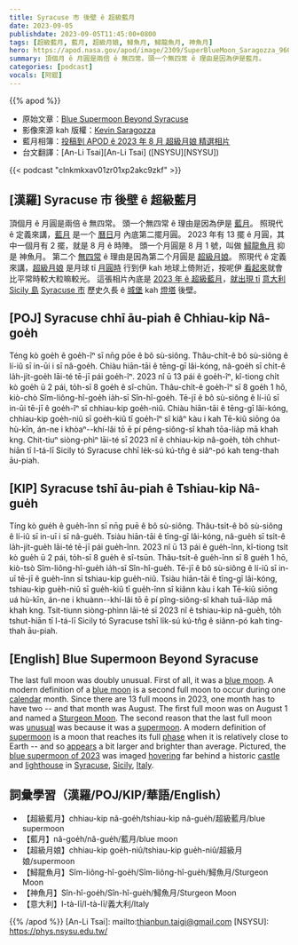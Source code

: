 ```yaml
---
title: Syracuse 市 後壁 ê 超級藍月
date: 2023-09-05
publishdate: 2023-09-05T11:45:00+0800
tags: [超級藍月, 藍月, 超級月娘, 鱘魚月, 鱘龍魚月, 神魚月]
hero: https://apod.nasa.gov/apod/image/2309/SuperBlueMoon_Saragozza_960.jpg
summary: 頂個月 ê 月圓是兩倍 ê 無四常。頭一个無四常 ê 理由是因為伊是藍月。
categories: [podcast]
vocals: [阿錕]
---
```


{{% apod %}}

- 原始文章：[Blue Supermoon Beyond Syracuse](https://apod.nasa.gov/apod/ap230905.html)
- 影像來源 kah 版權：[Kevin Saragozza](https://www.facebook.com/kevinsaragozza/)
- 藍月相簿：[投稿到 APOD ê 2023 年 8 月 超級月娘 精選相片](https://www.facebook.com/media/set/?set=a.287557693972815&type=3)
- 台文翻譯：[An-Li Tsai][An-Li Tsai] ([NSYSU][NSYSU])

{{< podcast "clnkmkxav01zr01xp2akc9zkf" >}}

## [漢羅] Syracuse 市 後壁 ê 超級藍月
頂個月 ê 月圓是兩倍 ê 無四常。
頭一个無四常 ê 理由是因為伊是 [藍月][blue moon 1]。
照現代 ê 定義來講，[藍月][blue moon 2] 是一个 [曆日][calendar]月 內底第二擺月圓。
2023 年有 13 擺 ê 月圓，其中一個月有 2 擺，就是 8 月 ê 時陣。
頭一个月圓是 8 月 1 號，叫做 [鱘龍魚月][Sturgeon Moon] 抑是 神魚月。
第二个 [無四常][unusual] ê 理由是因為第二个月圓是 [超級月娘][supermoon 1]。
照現代 ê 定義來講，[超級月娘][supermoon 2] 是月球 tī [月圓時][phase] 行到伊 kah 地球上倚附近，按呢伊 [看起來][appears]就會比平常時較大粒嘛較光。
這張相片內底是 [2023 年 ê 超級藍月][blue supermoon of 2023]，[就出現 tī][hovering] [意大利][Italy] [Sicily 島][Sicily] [Syracuse 市][Syracuse] 歷史久長 ê [城堡][castle] kah [燈塔][lighthouse] 後壁。

## [POJ] Syracuse chhī āu-piah ê Chhiau-kip Nâ-goe̍h
Téng kò goe̍h ê goe̍h-îⁿ sī nn̄g pōe ê bô sù-siông.
Thâu-chi̍t-ê bô sù-siông ê lí-iû sī in-ūi i sī nâ-goe̍h.
Chiàu hiān-tāi ê tēng-gī lâi-kóng, nâ-goe̍h sī chi̍t-ê la̍h-ji̍t-goe̍h lāi-té tē-jī pái goe̍h-îⁿ.
2023 nî ū 13 pái ê goe̍h-îⁿ, kî-tiong chi̍t kò goe̍h ū 2 pái, to̍h-sī 8 goe̍h ê sî-chūn.
Thâu-chi̍t-ê goe̍h-îⁿ sī 8 goe̍h 1 hō, kiò-chò Sîm-liông-hî-goe̍h ia̍h-sī Sîn-hî-goe̍h.
Tē-jī ê bô sù-siông ê lí-iû sī in-ūi tē-jī ê goe̍h-îⁿ sī chhiau-kip goe̍h-niû.
Chiàu hiān-tāi ê tēng-gī lâi-kóng, chhiau-kip goe̍h-niû sī goe̍h-kiû tī goe̍h-îⁿ sî kiâⁿ kàu i kah Tē-kiû siōng óa hù-kīn, án-ne i khòaⁿ--khí-lâi tō ē pí pêng-siông-sî khah tōa-lia̍p mā khah kng.
Chit-tiuⁿ siòng-phìⁿ lāi-té sī 2023 nî ê chhiau-kip nâ-goe̍h, to̍h chhut-hiān tī I-tá-lī Sicily tó Syracuse chhī le̍k-sú kú-tn̂g ê siâⁿ-pó kah teng-thah āu-piah.

## [KIP] Syracuse tshī āu-piah ê Tshiau-kip Nâ-gue̍h
Tíng kò gue̍h ê gue̍h-înn sī nn̄g puē ê bô sù-siông.
Thâu-tsi̍t-ê bô sù-siông ê lí-iû sī in-uī i sī nâ-gue̍h.
Tsiàu hiān-tāi ê tīng-gī lâi-kóng, nâ-gue̍h sī tsi̍t-ê la̍h-ji̍t-gue̍h lāi-té tē-jī pái gue̍h-înn.
2023 nî ū 13 pái ê gue̍h-înn, kî-tiong tsi̍t kò gue̍h ū 2 pái, to̍h-sī 8 gue̍h ê sî-tsūn.
Thâu-tsi̍t-ê gue̍h-înn sī 8 gue̍h 1 hō, kiò-tsò Sîm-liông-hî-gue̍h ia̍h-sī Sîn-hî-gue̍h.
Tē-jī ê bô sù-siông ê lí-iû sī in-uī tē-jī ê gue̍h-înn sī tshiau-kip gue̍h-niû.
Tsiàu hiān-tāi ê tīng-gī lâi-kóng, tshiau-kip gue̍h-niû sī gue̍h-kiû tī gue̍h-înn sî kiânn kàu i kah Tē-kiû siōng uá hù-kīn, án-ne i khuànn--khí-lâi tō ē pí pîng-siông-sî khah tuā-lia̍p mā khah kng.
Tsit-tiunn siòng-phìnn lāi-té sī 2023 nî ê tshiau-kip nâ-gue̍h, to̍h tshut-hiān tī I-tá-lī Sicily tó Syracuse tshī li̍k-sú kú-tn̂g ê siânn-pó kah ting-thah āu-piah.

## [English] Blue Supermoon Beyond Syracuse
The last full moon was doubly unusual.
First of all, it was a [blue moon][blue moon 1].
A modern definition of a [blue moon][blue moon 2] is a second full moon to occur during one [calendar][calendar] month.
Since there are 13 full moons in 2023, one month has to have two -- and that month was August.
The first full moon was on August 1 and named a [Sturgeon Moon][Sturgeon Moon].
The second reason that the last full moon was [unusual][unusual] was because it was a [supermoon][supermoon 1].
A modern definition of [supermoon][supermoon 2] is a moon that reaches its full [phase][phase] when it is relatively close to Earth -- and so [appears][appears] a bit larger and brighter than average.
Pictured, the [blue supermoon of 2023][blue supermoon of 2023] was imaged [hovering][hovering] far behind a historic [castle][castle] and [lighthouse][lighthouse] in [Syracuse][Syracuse], [Sicily][Sicily], [Italy][Italy].

## 詞彙學習（漢羅/POJ/KIP/華語/English）
- 【超級藍月】chhiau-kip nâ-goe̍h/tshiau-kip nâ-gue̍h/超級藍月/blue supermoon
- 【藍月】nâ-goe̍h/nâ-gue̍h/藍月/blue moon
- 【超級月娘】chhiau-kip goe̍h-niû/tshiau-kip gue̍h-niû/超級月娘/supermoon
- 【鱘龍魚月】Sîm-liông-hî-goe̍h/Sîm-liông-hî-gue̍h/鱘魚月/Sturgeon Moon
- 【神魚月】Sîn-hî-goe̍h/Sîn-hî-gue̍h/鱘魚月/Sturgeon Moon
- 【意大利】I-tà-lī/I-tà-lī/義大利/Italy

{{% /apod %}}
[An-Li Tsai]: mailto:thianbun.taigi@gmail.com
[NSYSU]: https://phys.nsysu.edu.tw/

[copyright]: https://apod.nasa.gov/apod/fap/lib/about_apod.html#srapply
[License]: https://creativecommons.org/licenses/by/2.0/

[blue moon 1]:https://moon.nasa.gov/news/197/super-blue-moons-your-questions-answered/
[blue moon 2]:https://www.loc.gov/everyday-mysteries/astronomy/item/what-is-a-blue-moon-is-it-ever-really-blue/
[calendar]:https://en.wikipedia.org/wiki/Gregorian_calendar
[Sturgeon Moon]:https://www.fullmoonology.com/full-moon-calendar-2023/
[unusual]:https://apod.nasa.gov/apod/ap220704.html
[supermoon 1]:https://en.wikipedia.org/wiki/Supermoon
[supermoon 2]:https://moon.nasa.gov/news/197/super-blue-moons-your-questions-answered/
[phase]:https://solarsystem.nasa.gov/resources/676/phases-of-the-moon/
[appears]:https://svs.gsfc.nasa.gov/5048
[blue supermoon of 2023]:https://apod.nasa.gov/apod/ap230830.html
[hovering]:https://i.kym-cdn.com/entries/icons/original/000/002/232/bullet_cat.jpg
[castle]:https://youtu.be/l11c8SqqTOM
[lighthouse]:https://en.wikipedia.org/wiki/Castello_Maniace
[Syracuse]:https://en.wikipedia.org/wiki/Province_of_Syracuse
[Sicily]:https://en.wikipedia.org/wiki/Sicily
[Italy]:https://en.wikipedia.org/wiki/Italy
